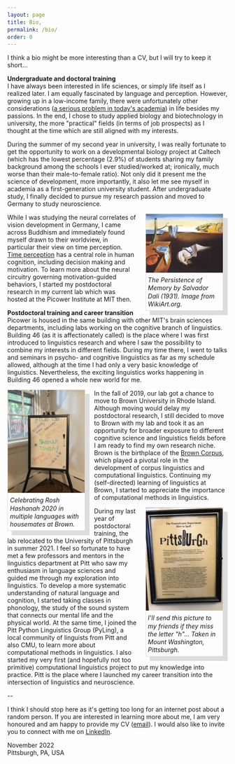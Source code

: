 ```yaml
---
layout: page
title: Bio,
permalink: /bio/
order: 0
---
```


<style>
    .img-box-r {
        float:right;
        margin: 0 10px 10px 20px;
        width: 35%;
        border: 1px solid #ddd;
        box-shadow: 10px 10px #DDD;
        text-decoration: none;
    }
    .img-box-l {
        float:left;
        margin: 0 20px 10px 0;
        width: 35%;
        border: 1px solid #ddd;
        box-shadow: 10px 10px #DDD;
        text-decoration: none;
    }
    .caption {
        line-height: 1.3;
        margin: 5px;

    }
    div.img-box-r > a, div.img-box-l > a {
        text-decoration: none;
    }
</style>

I think a bio might be more interesting than a CV, but I will try to keep it short...

**Undergraduate and doctoral training**  
I have always been interested in life sciences, or simply life itself as I realized later. I am equally fascinated by language and perception. However, growing up in a low-income family, there were unfortunately other considerations (<a target="_blank" href="https://www.washingtonpost.com/business/2022/07/08/dept-of-data-academia-elite/">a serious problem in today's academia</a>) in life besides my passions. In the end, I chose to study applied biology and biotechnology in university, the more "practical" fields (in terms of job prospects) as I thought at the time which are still aligned with my interests.

During the summer of my second year in university, I was really fortunate to get the opportunity to work on a developmental biology project at Caltech (which has the lowest percentage (2.9%) of students sharing my family background among the schools I ever studied/worked at; ironically, much worse than their male-to-female ratio). Not only did it present me the science of development, more importantly, it also let me see myself in academia as a first-generation university student. After undergraduate study, I finally decided to pursue my research passion and moved to Germany to study neuroscience.

<div class="img-box-r">
    <a target="_blank" href="https://www.wikiart.org/en/salvador-dali/the-persistence-of-memory-1931">
        <img src="/img/persistence_of_memory.jpg">
        <h6 class="caption">The Persistence of Memory by Salvador Dali (1931). Image from WikiArt.org.</h6>
    </a>
</div>

While I was studying the neural correlates of vision development in Germany, I came across Buddhism and immediately found myself drawn to their worldview, in particular their view on time perception. [Time perception](https://en.wikipedia.org/wiki/Time_perception) has a central role in human cognition, including decision making and motivation. To learn more about the neural circuitry governing motivation-guided behaviors, I started my postdoctoral research in my current lab which was hosted at the Picower Institute at MIT then.

**Postdoctoral training and career transition**  
Picower is housed in the same building with other MIT's brain sciences departments, including labs working on the cognitive branch of linguistics. Building 46 (as it is affectionately called) is the place where I was first introduced to linguistics research and where I saw the possibility to combine my interests in different fields. During my time there, I went to talks and seminars in psycho- and cognitive linguistics as far as my schedule allowed, although at the time I had only a very basic knowledge of linguistics. Nevertheless, the exciting linguistics works happening in Building 46 opened a whole new world for me.

<div class="img-box-l">
    <a target="_blank" href="/img/rosh_hashanah.jpg">
        <img src="/img/rosh_hashanah.jpg">
        <h6 class="caption">Celebrating Rosh Hashanah 2020 in multiple languages with housemates at Brown.</h6>
    </a>
</div>
 
In the fall of 2019, our lab got a chance to move to Brown University in Rhode Island. Although moving would delay my postdoctoral research, I still decided to move to Brown with my lab and took it as an opportunity for broader exposure to different cognitive science and linguistics fields before I am ready to find my own research niche. Brown is the birthplace of the [Brown Corpus](https://en.wikipedia.org/wiki/Brown_Corpus), which played a pivotal role in the development of corpus linguistics and computational linguistics. Continuing my (self-directed) learning of linguistics at Brown, I started to appreciate the importance of computational methods in linguistics.

<div class="img-box-r">
    <a target="_blank" href="/img/pittsburgh.jpg">
        <img src="/img/pittsburgh.jpg">
        <h6 class="caption">I'll send this picture to my friends if they miss the letter "h"... Taken in Mount Washington, Pittsburgh.</h6>
    </a>
</div>

During my last year of postdoctoral training, the lab relocated to the University of Pittsburgh in summer 2021. I feel so fortunate to have met a few professors and mentors in the linguistics department at Pitt who saw my enthusiasm in language sciences and guided me through my exploration into linguistics. To develop a more systematic understanding of natural language and cognition, I started taking classes in phonology, the study of the sound system that connects our mental life and the physical world. At the same time, I joined the Pitt Python Linguistics Group (PyLing), a local community of linguists from Pitt and also CMU, to learn more about computational methods in linguistics. I also started my very first (and hopefully not too primitive) computational linguistics project to put my knowledge into practice. Pitt is the place where I launched my career transition into the intersection of linguistics and neuroscience.

--

I think I should stop here as it's getting too long for an internet post about a random person. If you are interested in learning more about me, I am very honoured and am happy to provide my CV (<a href="mailto:{{ site.email }}">email</a>). I would also like to invite you to connect with me on [LinkedIn](https://www.linkedin.com/in/manhowong).

November 2022  
Pittsburgh, PA, USA